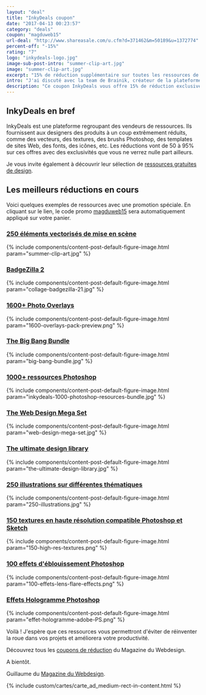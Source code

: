 ```yaml
---
layout: "deal"
title: "InkyDeals coupon"
date: "2017-04-13 00:23:57"
category: "deals"
coupon: "magduweb15"
url-deal: "http://www.shareasale.com/u.cfm?d=371462&m=50189&u=1372774"
percent-off: "-15%"
rating: "7"
logo: "inkydeals-logo.jpg"
image-sub-post-intro: "summer-clip-art.jpg"
image: "summer-clip-art.jpg"
excerpt: "15% de réduction supplémentaire sur toutes les ressources de design en promo proposées par InkyDeals."
intro: "J'ai discuté avec la team de Brainik, créateur de la plateforme [InkyDeals](http://www.shareasale.com/r.cfm?B=623424&U=1372774&M=50189&urllink), pour vous dégoté un coupon de réduction exclusif de 15% sur l'ensemble de leurs ressources en ligne. Insérez le coupon [magduweb15](http://www.shareasale.com/u.cfm?d=371462&m=50189&u=1372774) au moment de valider votre panier. Il est valable pour tous les articles même ceux soldés à 90%."
description: "Ce coupon InkyDeals vous offre 15% de réduction exclusive que vous pouvez additionner avec les promos en cours sur le site. C'est la meilleure réduction InkyDeals du moment pour les Web designers."
---
```

## InkyDeals en bref

InkyDeals est une plateforme regroupant des vendeurs de ressources. Ils fournissent aux designers des produits à un coup extrêmement réduits, comme des vecteurs, des textures, des brushs Photoshop, des templates de sites Web, des fonts, des icônes, etc. Les réductions vont de 50 à 95% sur ces offres avec des exclusivités que vous ne verrez nulle part ailleurs.

Je vous invite également à découvrir leur sélection de [ressources gratuites de design](http://shrsl.com/?hf90).

## Les meilleurs réductions en cours

Voici quelques exemples de ressources avec une promotion spéciale. En cliquant sur le lien, le code promo [magduweb15](http://www.shareasale.com/u.cfm?d=371462&m=50189&u=1372774) sera automatiquement appliqué sur votre panier.

### [250 éléments vectorisés de mise en scène](http://shrsl.com/?hf9q)

{% include components/content-post-default-figure-image.html param="summer-clip-art.jpg" %}

### [BadgeZilla 2](http://shrsl.com/?hf92)

{% include components/content-post-default-figure-image.html param="collage-badgezilla-21.jpg" %}

### [1600+ Photo Overlays](http://shrsl.com/?hf94)

{% include components/content-post-default-figure-image.html param="1600-overlays-pack-preview.png" %}

### [The Big Bang Bundle](http://shrsl.com/?hf96)

{% include components/content-post-default-figure-image.html param="big-bang-bundle.jpg" %}

### [1000+ ressources Photoshop](http://shrsl.com/?hf9b)

{% include components/content-post-default-figure-image.html param="inkydeals-1000-photoshop-resources-bundle.jpg" %}

### [The Web Design Mega Set](http://shrsl.com/?hf9d)

{% include components/content-post-default-figure-image.html param="web-design-mega-set.jpg" %}

### [The ultimate design library](http://shrsl.com/?hf9e)

{% include components/content-post-default-figure-image.html param="the-ultimate-design-library.jpg" %}

### [250 illustrations sur différentes thématiques](http://shrsl.com/?hf9h)

{% include components/content-post-default-figure-image.html param="250-illustrations.jpg" %}

### [150 textures en haute résolution compatible Photoshop et Sketch](http://shrsl.com/?hf9l)

{% include components/content-post-default-figure-image.html param="150-high-res-textures.png" %}

### [100 effets d'éblouissement Photoshop](http://shrsl.com/?hf9m)

{% include components/content-post-default-figure-image.html param="100-effets-lens-flare-effects.png" %}

### [Effets Hologramme Photoshop](http://shrsl.com/?hf9n)

{% include components/content-post-default-figure-image.html param="effet-hologramme-adobe-PS.png" %}

Voilà ! J'espère que ces ressources vous permettront d'éviter de réinventer la roue dans vos projets et améliorera votre productivité.

Découvrez tous les [coupons de réduction](http://www.magazineduwebdesign.com/deals/) du Magazine du Webdesign.

A bientôt.

Guillaume du [Magazine du Webdesign](http://www.magazineduwebdesign.com/).

{% include custom/cartes/carte_ad_medium-rect-in-content.html %}

